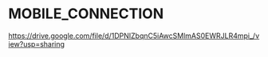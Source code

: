 # MOBILE_CONNECTION
https://drive.google.com/file/d/1DPNIZbqnC5iAwcSMlmAS0EWRJLR4mpi_/view?usp=sharing
